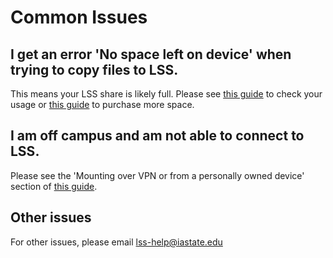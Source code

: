 # Common Issues

## I get an error 'No space left on device' when trying to copy files to LSS.

This means your LSS share is likely full. Please see [this guide](usage.md) to check your usage or [this guide](request_space.md) to purchase more space.

## I am off campus and am not able to connect to LSS.

Please see the 'Mounting over VPN or from a personally owned device' section of [this guide](mount_folders/#mounting-over-vpn-or-from-a-personally-owned-device).

## Other issues

For other issues, please email [lss-help@iastate.edu](mailto:lss-help@iastate.edu)